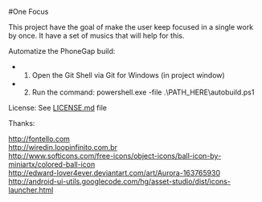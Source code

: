 #One Focus

This project have the goal of make the user keep focused in a single work by once. It have a set of musics that will help for this.

Automatize the PhoneGap build:

- 1. Open the Git Shell via Git for Windows (in project window)
- 2. Run the command: powershell.exe -file .\PATH_HERE\autobuild.ps1

License: See [LICENSE.md](LICENSE.md) file

Thanks:

http://fontello.com  
http://wiredin.loopinfinito.com.br  
http://www.softicons.com/free-icons/object-icons/ball-icon-by-miniartx/colored-ball-icon  
http://edward-lover4ever.deviantart.com/art/Aurora-163765930  
http://android-ui-utils.googlecode.com/hg/asset-studio/dist/icons-launcher.html  